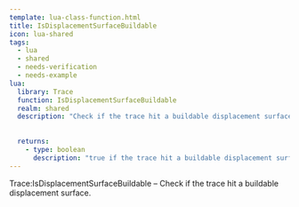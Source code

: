 ```yaml
---
template: lua-class-function.html
title: IsDisplacementSurfaceBuildable
icon: lua-shared
tags:
  - lua
  - shared
  - needs-verification
  - needs-example
lua:
  library: Trace
  function: IsDisplacementSurfaceBuildable
  realm: shared
  description: "Check if the trace hit a buildable displacement surface."
  
  
  returns:
    - type: boolean
      description: "true if the trace hit a buildable displacement surface, false otherwise."
---
```


<div class="lua__search__keywords">
Trace:IsDisplacementSurfaceBuildable &#x2013; Check if the trace hit a buildable displacement surface.
</div>
